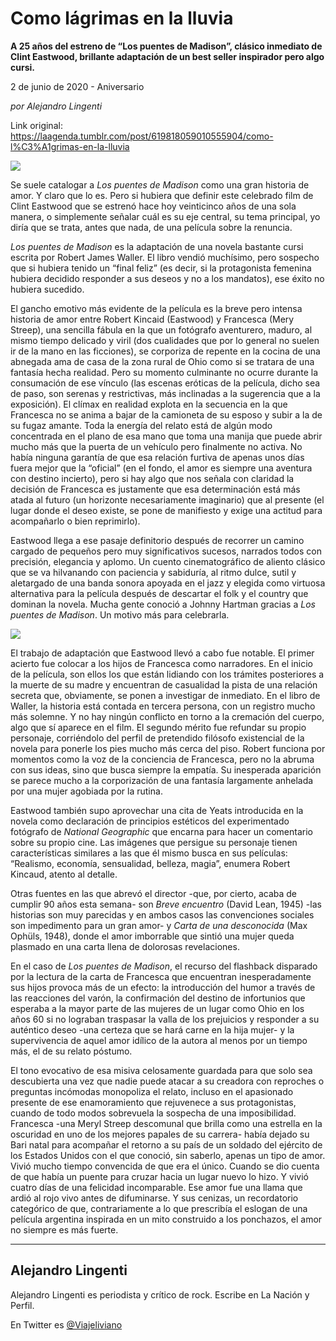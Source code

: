 # Como lágrimas en la lluvia

**A 25 años del estreno de “Los puentes de Madison”, clásico inmediato de Clint Eastwood, brillante adaptación de un best seller inspirador pero algo cursi.**

2 de junio de 2020 - Aniversario

_por Alejandro Lingenti_

Link original: https://laagenda.tumblr.com/post/619818059010555904/como-l%C3%A1grimas-en-la-lluvia

![](https://64.media.tumblr.com/807023cbd8c6badd939e5eb24da38dbd/627b5d11715caa0f-ec/s500x750/bec6e677e1ad0bfdad834ce08a8e8211ea68e7a7.jpg)

Se suele catalogar a *Los puentes de Madison* como una gran historia de amor. Y claro que lo es. Pero si hubiera que definir este celebrado film  de Clint Eastwood que se estrenó hace hoy veinticinco años de una sola manera, o simplemente señalar cuál es su eje central, su tema principal, yo diría que se trata, antes que nada, de una película sobre la renuncia.

*Los puentes de Madison* es la adaptación de una novela bastante cursi escrita por Robert James Waller. El libro vendió muchísimo, pero sospecho que si hubiera tenido un “final feliz” (es decir, si la protagonista femenina hubiera decidido responder a sus deseos y no a los mandatos), ese éxito no hubiera sucedido. 

El gancho emotivo más evidente de la película es la breve pero intensa historia de amor entre Robert Kincaid (Eastwood) y Francesca (Mery Streep), una sencilla fábula en la que un fotógrafo aventurero, maduro, al mismo tiempo delicado y viril (dos cualidades que por lo general no suelen ir de la mano en las ficciones), se corporiza de repente en la cocina de una abnegada ama de casa de la zona rural de Ohio como si se tratara de una fantasía hecha realidad. Pero su momento culminante no ocurre durante la consumación de ese vínculo (las escenas eróticas de la película, dicho sea de paso, son serenas y restrictivas, más inclinadas a la sugerencia que a la exposición). El clímax en realidad explota en la secuencia en la que Francesca no se anima a bajar de la camioneta de su esposo y subir a la de su fugaz amante. Toda la energía del relato está de algún modo concentrada en el plano de esa mano que toma una manija que puede abrir mucho más que la puerta de un vehículo pero finalmente no activa. No había ninguna garantía de que esa relación furtiva de apenas unos días fuera mejor que la “oficial” (en el fondo, el amor es siempre una aventura con destino incierto), pero si hay algo que nos señala con claridad la decisión de Francesca es justamente que esa determinación está más atada al futuro (un horizonte necesariamente imaginario) que al presente (el lugar donde el deseo existe, se pone de manifiesto y exige una actitud para acompañarlo o bien reprimirlo). 

Eastwood llega a ese pasaje definitorio después de recorrer un camino cargado de pequeños pero muy significativos sucesos, narrados todos con precisión, elegancia y aplomo. Un cuento cinematográfico de aliento clásico que se va hilvanando con paciencia y sabiduría, al ritmo dulce, sutil y aletargado de una banda sonora apoyada en el jazz y elegida como virtuosa alternativa para la película después de descartar el folk y el country que dominan la novela. Mucha gente conoció a Johnny Hartman gracias a *Los puentes de Madison*. Un motivo más para celebrarla.    

![](https://64.media.tumblr.com/807023cbd8c6badd939e5eb24da38dbd/627b5d11715caa0f-ec/s500x750/bec6e677e1ad0bfdad834ce08a8e8211ea68e7a7.jpg)

El trabajo de adaptación que Eastwood llevó a cabo fue notable. El primer acierto fue colocar a los hijos de Francesca como narradores. En el inicio de la película, son ellos los que están lidiando con los trámites posteriores a la muerte de su madre y encuentran de casualidad la pista de una relación secreta que, obviamente, se ponen a investigar de inmediato. En el libro de Waller, la historia está contada en tercera persona, con un registro mucho más solemne. Y no hay ningún conflicto en torno a la cremación del cuerpo, algo que sí aparece en el film. El segundo mérito fue refundar su propio personaje, corriéndolo del perfil de pretendido filósofo existencial de la novela para ponerle los pies mucho más cerca del piso. Robert funciona por momentos como la voz de la conciencia de Francesca, pero no la abruma con sus ideas, sino que busca siempre la empatía. Su inesperada aparición se parece mucho a la corporización de una fantasía largamente anhelada por una mujer agobiada por la rutina. 

Eastwood también supo aprovechar una cita de Yeats introducida en la novela como declaración de principios estéticos del experimentado fotógrafo de *National Geographic* que encarna para hacer un comentario sobre su propio cine. Las imágenes que persigue su personaje tienen características similares a las que él mismo busca en sus películas: “Realismo, economía, sensualidad, belleza, magia”, enumera Robert Kincaud, atento al detalle. 

Otras fuentes en las que abrevó el director -que, por cierto, acaba de cumplir 90 años esta semana- son *Breve encuentro* (David Lean, 1945) -las historias son muy parecidas y en ambos casos las convenciones sociales son impedimento para un gran amor- y *Carta de una desconocida* (Max Ophüls, 1948), donde el amor imborrable que sintió una mujer queda plasmado en una carta llena de dolorosas revelaciones. 

En el caso de *Los puentes de Madison*, el recurso del flashback disparado por la lectura de la carta de Francesca que encuentran inesperadamente sus hijos provoca más de un efecto: la introducción del humor a través de las reacciones del varón, la confirmación del destino de infortunios que esperaba a la mayor parte de las mujeres de un lugar como Ohio en los años 60 si no lograban traspasar la valla de los prejuicios y responder a su auténtico deseo -una certeza que se hará carne en la hija mujer- y la supervivencia de aquel amor idílico de la autora al menos por un tiempo más, el de su relato póstumo. 

El tono evocativo de esa misiva celosamente guardada para que solo sea descubierta una vez que nadie puede atacar a su creadora con reproches o preguntas incómodas monopoliza el relato, incluso en el apasionado presente de ese enamoramiento que rejuvenece a sus protagonistas, cuando de todo modos sobrevuela la sospecha de una imposibilidad. Francesca -una Meryl Streep descomunal que brilla como una estrella en la oscuridad en uno de los mejores papales de su carrera- había dejado su Bari natal para acompañar el retorno a su país de un soldado del ejército de los Estados Unidos con el que conoció, sin saberlo, apenas un tipo de amor. Vivió mucho tiempo convencida de que era el único. Cuando se dio cuenta de que había un puente para cruzar hacia un lugar nuevo lo hizo. Y vivió cuatro días de una felicidad incomparable. Ese amor fue una llama que ardió al rojo vivo antes de difuminarse. Y sus cenizas, un recordatorio categórico de que, contrariamente a lo que prescribía el eslogan de una película argentina inspirada en un mito construido a los ponchazos, el amor no siempre es más fuerte.      



---

Alejandro Lingenti
------------------

 Alejandro Lingenti es periodista y crítico de rock. Escribe en La Nación y Perfil.

 En Twitter es [@Viajeliviano](https://twitter.com/viajeliviano) 

